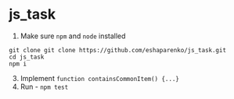 # js_task
1. Make sure ```npm``` and ```node``` installed
```
git clone git clone https://github.com/eshaparenko/js_task.git
cd js_task
npm i  
   ```
3. Implement ```function containsCommonItem() {...}```
4. Run - ```npm test```
